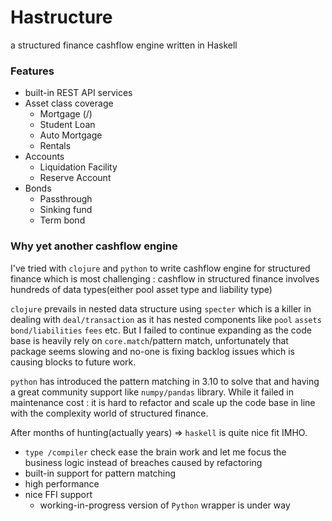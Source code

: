 # Hastructure
a structured finance cashflow engine written in Haskell

### Features
* built-in REST API services
* Asset class coverage
  * Mortgage  (/)
  * Student Loan
  * Auto Mortgage
  * Rentals
* Accounts
  * Liquidation Facility
  * Reserve Account
* Bonds
  * Passthrough
  * Sinking fund
  * Term bond

### Why yet another cashflow engine

I've tried with `clojure` and `python` to write cashflow engine for structured finance 
which is most challenging : cashflow in structured finance involves hundreds of data types(either pool asset type and liability type)  

`clojure` prevails in nested data structure using `specter` which is a killer in dealing with `deal/transaction` 
as it has nested components like `pool` `assets` `bond/liabilities` `fees` etc. But I failed to continue expanding as the code
base is heavily rely on `core.match`/pattern match, unfortunately that package seems slowing and no-one is fixing backlog issues
which is causing blocks to future work.

`python` has introduced the pattern matching in 3.10 to solve that and having a great community support like `numpy/pandas` library.
While it failed in maintenance cost : it is hard to refactor and scale up the code base in line with the complexity world of structured finance.

After months of hunting(actually years) => `haskell` is quite nice fit IMHO.
* `type /compiler` check ease the brain work and let me focus the business logic instead of breaches caused by refactoring
* built-in support for pattern matching
* high performance 
* nice FFI support
    * working-in-progress version of `Python` wrapper is under way

